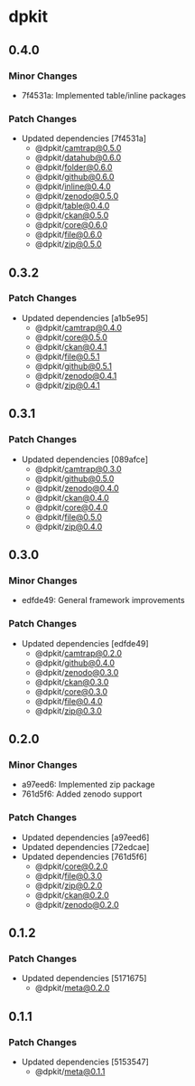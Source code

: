 # dpkit

## 0.4.0

### Minor Changes

- 7f4531a: Implemented table/inline packages

### Patch Changes

- Updated dependencies [7f4531a]
  - @dpkit/camtrap@0.5.0
  - @dpkit/datahub@0.6.0
  - @dpkit/folder@0.6.0
  - @dpkit/github@0.6.0
  - @dpkit/inline@0.4.0
  - @dpkit/zenodo@0.5.0
  - @dpkit/table@0.4.0
  - @dpkit/ckan@0.5.0
  - @dpkit/core@0.6.0
  - @dpkit/file@0.6.0
  - @dpkit/zip@0.5.0

## 0.3.2

### Patch Changes

- Updated dependencies [a1b5e95]
  - @dpkit/camtrap@0.4.0
  - @dpkit/core@0.5.0
  - @dpkit/ckan@0.4.1
  - @dpkit/file@0.5.1
  - @dpkit/github@0.5.1
  - @dpkit/zenodo@0.4.1
  - @dpkit/zip@0.4.1

## 0.3.1

### Patch Changes

- Updated dependencies [089afce]
  - @dpkit/camtrap@0.3.0
  - @dpkit/github@0.5.0
  - @dpkit/zenodo@0.4.0
  - @dpkit/ckan@0.4.0
  - @dpkit/core@0.4.0
  - @dpkit/file@0.5.0
  - @dpkit/zip@0.4.0

## 0.3.0

### Minor Changes

- edfde49: General framework improvements

### Patch Changes

- Updated dependencies [edfde49]
  - @dpkit/camtrap@0.2.0
  - @dpkit/github@0.4.0
  - @dpkit/zenodo@0.3.0
  - @dpkit/ckan@0.3.0
  - @dpkit/core@0.3.0
  - @dpkit/file@0.4.0
  - @dpkit/zip@0.3.0

## 0.2.0

### Minor Changes

- a97eed6: Implemented zip package
- 761d5f6: Added zenodo support

### Patch Changes

- Updated dependencies [a97eed6]
- Updated dependencies [72edcae]
- Updated dependencies [761d5f6]
  - @dpkit/core@0.2.0
  - @dpkit/file@0.3.0
  - @dpkit/zip@0.2.0
  - @dpkit/ckan@0.2.0
  - @dpkit/zenodo@0.2.0

## 0.1.2

### Patch Changes

- Updated dependencies [5171675]
  - @dpkit/meta@0.2.0

## 0.1.1

### Patch Changes

- Updated dependencies [5153547]
  - @dpkit/meta@0.1.1
